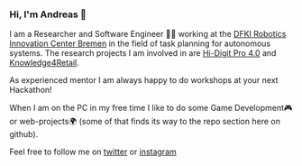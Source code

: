 ### Hi, I'm Andreas 👋

I am a Researcher and Software Engineer 👨‍💻 working at the [DFKI Robotics Innovation Center Bremen](http://dfki-bremen.de) in the field of task planning for autonomous systems. The research projects I am involved in are [Hi-Digit Pro 4.0](https://robotik.dfki-bremen.de/en/research/projects/hi-digit-pro-40.html) and [Knowledge4Retail](https://knowledge4retail.org/).

As experienced mentor I am always happy to do workshops at your next Hackathon!

When I am on the PC in my free time I like to do some Game Development🎮 or web-projects🌍 (some of that finds its way to the repo section here on github).

Feel free to follow me on [twitter](https://twitter.com/datanonsense) or [instagram](https://www.instagram.com/datanonsense/)

<!--
**brean/brean** is a ✨ _special_ ✨ repository because its `README.md` (this file) appears on your GitHub profile.

Here are some ideas to get you started:

- 🔭 I’m currently working on ...
- 🌱 I’m currently learning ...
- 👯 I’m looking to collaborate on ...
- 🤔 I’m looking for help with ...
- 💬 Ask me about ...
- 📫 How to reach me: ...
- 😄 Pronouns: ...
- ⚡ Fun fact: ...
-->
